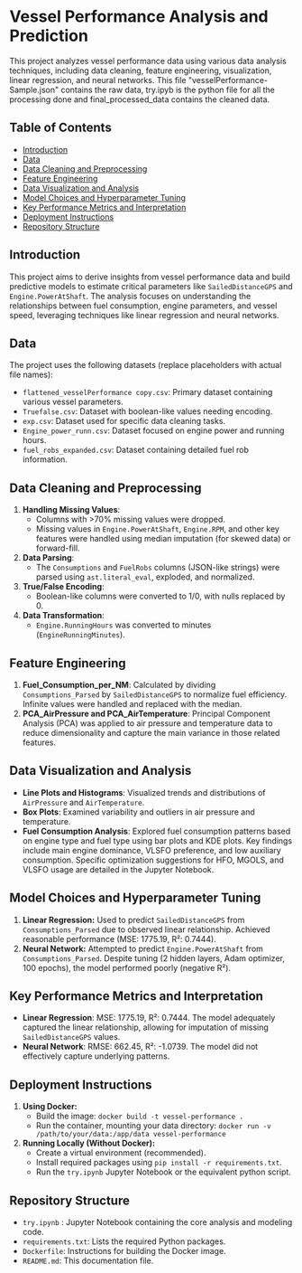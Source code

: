 # Vessel Performance Analysis and Prediction

This project analyzes vessel performance data using various data analysis techniques, including data cleaning, feature engineering, visualization, linear regression, and neural networks. This file "vesselPerformance-Sample.json" contains the raw data, try.ipyb is the python file for all the processing done and final_processed_data contains the cleaned data.

## Table of Contents

* [Introduction](#introduction)
* [Data](#data)
* [Data Cleaning and Preprocessing](#data-cleaning-and-preprocessing)
* [Feature Engineering](#feature-engineering)
* [Data Visualization and Analysis](#data-visualization-and-analysis)
* [Model Choices and Hyperparameter Tuning](#model-choices-and-hyperparameter-tuning)
* [Key Performance Metrics and Interpretation](#key-performance-metrics-and-interpretation)
* [Deployment Instructions](#deployment-instructions)
* [Repository Structure](#repository-structure)


## Introduction

This project aims to derive insights from vessel performance data and build predictive models to estimate critical parameters like `SailedDistanceGPS` and `Engine.PowerAtShaft`. The analysis focuses on understanding the relationships between fuel consumption, engine parameters, and vessel speed, leveraging techniques like linear regression and neural networks.

## Data

The project uses the following datasets (replace placeholders with actual file names):

* `flattened_vesselPerformance copy.csv`: Primary dataset containing various vessel parameters.
* `Truefalse.csv`: Dataset with boolean-like values needing encoding.
* `exp.csv`: Dataset used for specific data cleaning tasks.
* `Engine_power_runn.csv`: Dataset focused on engine power and running hours.
* `fuel_robs_expanded.csv`: Dataset containing detailed fuel rob information.

## Data Cleaning and Preprocessing

1. **Handling Missing Values**:
   - Columns with >70% missing values were dropped.
   - Missing values in `Engine.PowerAtShaft`, `Engine.RPM`, and other key features were handled using median imputation (for skewed data) or forward-fill.
2. **Data Parsing**:
   - The `Consumptions` and `FuelRobs` columns (JSON-like strings) were parsed using `ast.literal_eval`, exploded, and normalized.
3. **True/False Encoding**:
   - Boolean-like columns were converted to 1/0, with nulls replaced by 0.
4. **Data Transformation**:
   - `Engine.RunningHours` was converted to minutes (`EngineRunningMinutes`).

## Feature Engineering

1. **Fuel_Consumption_per_NM**: Calculated by dividing `Consumptions_Parsed` by `SailedDistanceGPS` to normalize fuel efficiency. Infinite values were handled and replaced with the median.
2. **PCA_AirPressure and PCA_AirTemperature**: Principal Component Analysis (PCA) was applied to air pressure and temperature data to reduce dimensionality and capture the main variance in those related features.


## Data Visualization and Analysis

* **Line Plots and Histograms**: Visualized trends and distributions of `AirPressure` and `AirTemperature`.
* **Box Plots**: Examined variability and outliers in air pressure and temperature.
* **Fuel Consumption Analysis**: Explored fuel consumption patterns based on engine type and fuel type using bar plots and KDE plots.  Key findings include main engine dominance, VLSFO preference, and low auxiliary consumption.  Specific optimization suggestions for HFO, MGOLS, and VLSFO usage are detailed in the Jupyter Notebook. 

## Model Choices and Hyperparameter Tuning

1. **Linear Regression:**  Used to predict `SailedDistanceGPS` from `Consumptions_Parsed` due to observed linear relationship.  Achieved reasonable performance (MSE: 1775.19, R²: 0.7444).
2. **Neural Network:** Attempted to predict `Engine.PowerAtShaft` from `Consumptions_Parsed`.  Despite tuning (2 hidden layers, Adam optimizer, 100 epochs), the model performed poorly (negative R²).

## Key Performance Metrics and Interpretation

* **Linear Regression**: MSE: 1775.19, R²: 0.7444.  The model adequately captured the linear relationship, allowing for imputation of missing `SailedDistanceGPS` values.
* **Neural Network**: RMSE: 662.45, R²: -1.0739. The model did not effectively capture underlying patterns.

## Deployment Instructions

1. **Using Docker:**
    * Build the image: `docker build -t vessel-performance .`
    * Run the container, mounting your data directory: `docker run -v /path/to/your/data:/app/data vessel-performance`
2. **Running Locally (Without Docker):**
    * Create a virtual environment (recommended).
    * Install required packages using `pip install -r requirements.txt`.
    * Run the `try.ipynb` Jupyter Notebook or the equivalent python script.

## Repository Structure

* `try.ipynb` : Jupyter Notebook containing the core analysis and modeling code.
* `requirements.txt`: Lists the required Python packages.
* `Dockerfile`: Instructions for building the Docker image.
* `README.md`: This documentation file.

